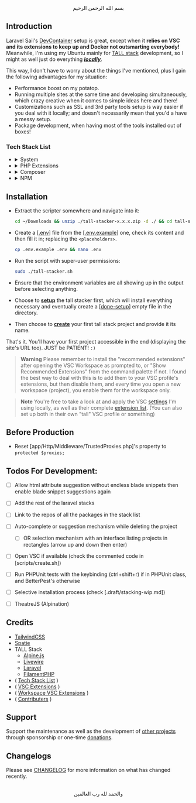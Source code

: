 <div align="center">
    بسم الله الرحمن الرحيم
</div>

## Introduction

Laravel Sail's [DevContainer](https://laravel.com/docs/sail#using-devcontainers) setup is great, except when it **relies on VSC and its extensions to keep up and Docker not outsmarting everybody!** Meanwhile, I'm using my Ubuntu mainly for [TALL stack](https://tallstack.dev/) development, so I might as well just do everything <u>***locally***</u>.

This way, I don't have to worry about the things I've mentioned, plus I gain the following advantages for my situation:

- Performance boost on my potatop.
- Running multiple sites at the same time and developing simultaneously, which crazy creative when it comes to simple ideas here and there!
- Customizations such as SSL and 3rd party tools setup is way easier if you deal with it locally; and doesn't necessarily mean that you'd a have a messy setup.
- Package development, when having most of the tools installed out of boxes!

### Tech Stack List

- <details><summary>System</summary>
  <p>

  - Packages
    - git
    - curl
    - ghostscript
    - ffmpeg
    - mkcert
    - php
    - apache2
    - composer
    - npm
    - nvm
    - libnss3-tools
  - Passive Services
    - Redis
    - MySQL
    - Mailpit
    - MinIO
  - Active Services
    - Expose
      - Use `expose share https://[site-name].test` to work properly

  </p>
  </details>

- <details><summary>PHP Extensions</summary>
  <p>

  - php-curl
  - php-xml
  - php-dom
  - php-bcmath
  - php-imagick
  - php-gd
  - php-xdebug

  </p>
  </details>

- <details><summary>Composer</summary>
  <p>

  - Global
    - phpcs (CodeSniffer)
  - Local
    - league/flysystem-aws-s3-v3
    - qruto/laravel-wave
    - predis/predis
    - laravel/scout
    - "spatie/laravel-medialibrary:^10.0.0"
    - spatie/eloquent-sortable
    - spatie/laravel-sluggable
    - mcamara/laravel-localization (multilingual option)
    - spatie/laravel-translatable (multilingual option)
    - spatie/laravel-tags
    - spatie/laravel-settings
    - spatie/laravel-options
    - blade-ui-kit/blade-icons
    - spatie/laravel-permission
    - livewire/livewire (tall stack option)
    - filament/filament:"^2.0" (tall stack option)
    - filament/forms:"^2.0" (tall stack option)
    - filament/tables:"^2.0" (tall stack option)
    - filament/notifications:"^2.0" (tall stack option)
    - filament/spatie-laravel-media-library-plugin:"^2.0" (tall stack option)
    - filament/spatie-laravel-translatable-plugin:"^2.0" (multilingual option && tall stack option)
    - filament/spatie-laravel-tags-plugin:"^2.0" (tall stack option)
    - filament/spatie-laravel-settings-plugin:"^2.0" (tall stack option)
    - danharrin/livewire-rate-limiting (tall stack option)
    - bezhansalleh/filament-shield (tall stack option)
  - Local Development
    - laravel/breeze
    - laravel/telescope
    - pestphp/pest (pest option)
    - pestphp/pest-plugin-faker (pest option)
    - pestphp/pest-plugin-laravel (pest option)
    - pestphp/pest-plugin-livewire (pest option && tall stack option)
    - laravel-lang/lang (multilingual option)

  </p>
  </details>

- <details><summary>NPM</summary>
  <p>

  - Local
    - alpinejs (tall stack option)
    - @alpinejs/mask (tall stack option)
    - @alpinejs/intersect (tall stack option)
    - @alpinejs/persist (tall stack option)
    - @alpinejs/focus (tall stack option)
    - @alpinejs/collapse (tall stack option)
    - @alpinejs/morph (tall stack option)
    - laravel-wave
  - Local Development
    - tailwindcss
    - postcss
    - autoprefixer
    - @tailwindcss/typography
    - @tailwindcss/forms
    - @tailwindcss/aspect-ratio
    - @tailwindcss/container-queries
    - tippy.js
    - @defstudio/vite-livewire-plugin [temporarily disabled] (tall stack option)
    - @awcodes/alpine-floating-ui (tall stack option)
    - alpinejs-breakpoints (tall stack option)

  </p>
  </details>


## Installation

- Extract the scripter somewhere and navigate into it:
  ```bash
  cd ~/Downloads && unzip ./tall-stacker-x.x.x.zip -d ./ && cd tall-stacker-x.x.x
  ```

- Create a [[.env](./.env)] file from the [[.env.example](./.env.example)] one, check its content and then fill it in; replacing the `<placeholders>`.
  ```bash
  cp .env.example .env && nano .env
  ```

- Run the script with super-user permissions:
  ```bash
  sudo ./tall-stacker.sh
  ```

- Ensure that the environment variables are all showing up in the output before selecting anything.

- Choose to [**setup**](./scripts/setup.sh) the tall stacker first, which will install everything necessary and eventually create a [[done-setup](./done-setup)] empty file in the directory.

- Then choose to [**create**](./scripts/create.sh) your first tall stack project and provide it its name.

That's it. You'll have your first project accessible in the end (displaying the site's URL too). JUST be PATIENT! `:)`

> **Warning**
> Please remember to install the "recommended extensions" after opening the VSC Workspace as prompted to, or "Show Recommended Extensions" from the command palette if not. I found the best way to deal with this is to add them to your VSC profile's extensions, but then disable them, and every time you open a new workspace (project), you enable them for the workspace only.

> **Note**
> You're free to take a look at and apply the VSC [settings](./files/.opinionated/settings.json) I'm using locally, as well as their complete [extension list](./files/.opinionated/extensions.md). (You can also set up both in their own "tall" VSC profile or something)


## Before Production

- Reset [app/Http/Middleware/TrustedProxies.php]'s property to `protected $proxies;`


## Todos For Development:

- [ ] Allow html attribute suggestion without endless blade snippets then enable blade snippet suggestions again
- [ ] Add the rest of the laravel stacks
- [ ] Link to the repos of all the packages in the stack list
- [ ] Auto-complete or suggestion mechanism while deleting the project
  - [ ] OR selection mechanism with an interface listing projects in rectangles (arrow up and down then enter)
- [ ] Open VSC if available (check the commented code in [scripts/create.sh])
- [ ] Run PHPUnit tests with the keybinding (ctrl+shift+r) if in PHPUnit class, and BetterPest's otherwise
- [ ] Selective installation process (check [.draft/stacking-wip.md])
- [ ] TheatreJS (Alpination)


## Credits

- [TailwindCSS](https://tailwindcss.com)
- [Spatie](https://github.com/spatie)
- TALL Stack
  - [Alpine.js](https://alpinejs.dev)
  - [Livewire](https://laravel-livewire.com)
  - [Laravel](https://laravel.com)
  - [FilamentPHP](https://filamentphp.com)
- ( [Tech Stack List](#tech-stack-list) )
- ( [VSC Extensions](./files/.opinionated/extensions.md) )
- ( [Workspace VSC Extensions](./files/.opinionated/project.code-workspace) )
- ( [Contributers](https://github.com/GoodM4ven/tall-stacker/graphs/contributors) )


## Support

Support the maintenance as well as the development of [other projects](https://github.com/sponsors/GoodM4ven) through sponsorship or one-time [donations](https://github.com/sponsors/GoodM4ven?frequency=one-time&sponsor=GoodM4ven).


## Changelogs

Please see [CHANGELOG](CHANGELOG.md) for more information on what has changed recently.


<div align="center">
   <br>والحمد لله رب العالمين
</div>
